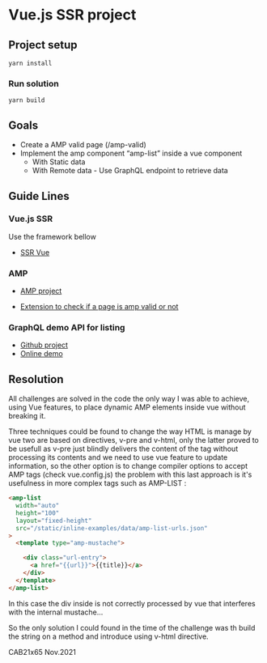 # Vue.js SSR project


## Project setup
```
yarn install
```

### Run solution
```
yarn build
```

## Goals
* Create a AMP valid page (/amp-valid)
* Implement the amp component “amp-list” inside a vue component
    * With Static data
    * With Remote data - Use GraphQL endpoint to retrieve data

## Guide Lines
### Vue.js SSR
Use the framework bellow
* [SSR Vue](https://ssr.vuejs.org/)

### AMP
* [AMP project](https://amp.dev/)

* [Extension to check if a page is amp valid or not](https://chrome.google.com/webstore/detail/amp-validator/nmoffdblmcmgeicmolmhobpoocbbmknc)

### GraphQL demo API for listing
* [Github project](https://github.com/trevorblades/countries)
* [Online demo](https://countries.trevorblades.com/)


## Resolution

All challenges are solved in the code the only way I was able to achieve, using Vue features, to place dynamic AMP elements inside vue without breaking it.

Three techniques could be found to change the way HTML is manage by vue two are based on directives, v-pre and v-html, only the latter proved to be usefull as v-pre just blindly delivers the content of the tag without processing its contents and we need to use vue feature to update information, so the other option is to change compiler options to accept AMP tags (check vue.config.js) the problem with this last approach is it's usefulness in more complex tags such as AMP-LIST :

````html
<amp-list
  width="auto"
  height="100"
  layout="fixed-height"
  src="/static/inline-examples/data/amp-list-urls.json"
>
  <template type="amp-mustache">

    <div class="url-entry">
      <a href="{{url}}">{{title}}</a>
    </div>
  </template>
</amp-list>
````

In this case the div inside is not correctly processed by vue that interferes with the internal mustache...

So the only solution I could found in the time of the challenge was th build the string on a method and introduce using v-html directive.

CAB21x65 Nov.2021

